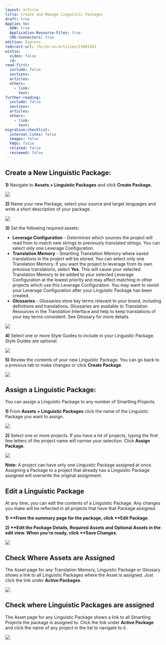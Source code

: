 ```yaml
---
layout: article
title: Create and Manage Linguistic Packages
draft: true
Applies to:
  GDN: true
  Application-Resource-Files: true
  CMS-Connectors: true
edition: Express
redirect-url: /hc/en-us/articles/21801453
wistia:
  video: false
  id:
read-first:
  include: false
  sections:
  articles:
  others:
    - link:
      text:
further-reading:
  include: false
  sections:
  articles:
  others:
    - link:
      text:
migration-checklist:
  internal-links: false
  images: false
  FAQs: false
  related: false
  reviewed: false
---
```



## Create a New Linguistic Package:

**1)** Navigate to **Assets &gt; Linguistic Packages** and click **Create Package.**

![](/uploads/versions/smartling___linguistic_assets---x----1259-702x---.png)

**2)** Name your new Package, select your source and target languages and write a short description of your package.

![](/uploads/versions/smartling___linguistic_assets-1---x----598-454x---.png)

**3)** Set the following required assets:

* **Leverage Configuration** - Determines which sources the project will read from to match new strings to previously translated strings. You can select only one Leverage Configuration.
* **Translation Memory** - Smartling Translation Memory where saved translations in the project will be stored. You can select only one Translation Memory. If you want the project to leverage from its own previous translations, select **Yes**. This will cause your selected Translation Memory to be added to your selected Leverage Configuration at the lowest priority and may affect matching in other projects which use this Leverage Configuration. You may want to revisit your Leverage Configuration after your Linguistic Package has been created.
* **Glossaries** - Glossaries store key terms relevant to your brand, including definitions and translations. Glossaries are available to Translation Resources in the Translation Interface and help to keep translations of your key terms consistent. See Glossary for more details.


![](/uploads/versions/smartling___linguistic_assets-2---x----597-501x---.png)

**4)** Select one or more Style Guides to include in your Linguistic Package. Style Guides are optional.

![](/uploads/versions/smartling___linguistic_assets-3---x----595-405x---.png)

**5)** Review the contents of your new Linguistic Package. You can go back to a previous tab to make changes or click **Create Package**.

![](/uploads/versions/smartling___linguistic_assets-4---x----596-663x---.png)

## Assign a Linguistic Package:

You can assign a Linguistic Package to any number of Smartling Projects.

**1)** From **Assets &gt; Linguistic Packages** click the name of the Linguistic Package you want to assign.

![](/uploads/versions/smartling___linguistic_assets-5---x----1259-702x---.png)

**2)** Select one or more projects. If you have a lot of projects, typing the first few letters of the project name will narrow your selection. Click **Assign Package**.

![](/uploads/versions/smartling___linguistic_assets-6---x----1123-654x---.png)

**Note:** A project can have only one Linguistic Package assigned at once. Assigning a Package to a project that already has a Linguistic Package assigned will overwrite the original assignment.

## Edit a Linguistic Package

At any time, you can edit the contents of a Linguistic Package. Any changes you make will be reflected in all projects that have that Package assigned.

**1) \*\*From the summary page for the package, click \*\*Edit Package**.

**2) \*\*Edit the Package Details, Required Assets and Optional Assets in the edit view. When you're ready, click \*\*Save Changes**.

![](/hc/en-us/article_attachments/206692268/Smartling___Linguistic_Assets.png)

## Check Where Assets are Assigned

The Asset page for any Translation Memory, Linguistic Package or Glossary shows a link to all Linguistic Packages where the Asset is assigned. Just click the link under **Active Packages**.

![](/hc/en-us/article_attachments/207603188/Smartling___Linguistic_Assets.png)

## Check where Linguistic Packages are assigned

The Asset page for any Linguistic Package shows a link to all Smartling Projects the package is assigned to. Click the link under **Active Package** and click the name of any project in the list to navigate to it.

![](/hc/en-us/article_attachments/208252628/Smartling___Linguistic_Assets_and_Slack.png)